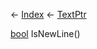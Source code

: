 ← [Index](Api-Index) ← [TextPtr](VRage.Game.ModAPI.Ingame.Utilities.TextPtr)

[bool](System.Boolean) IsNewLine()